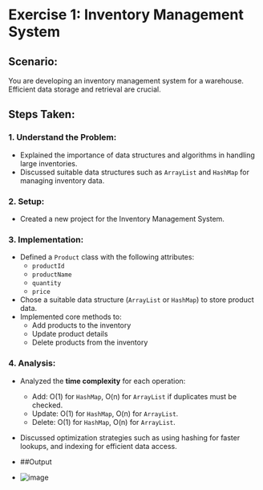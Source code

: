 # Exercise 1: Inventory Management System

## Scenario:
You are developing an inventory management system for a warehouse. Efficient data storage and retrieval are crucial.

## Steps Taken:

### 1. Understand the Problem:
- Explained the importance of data structures and algorithms in handling large inventories.
- Discussed suitable data structures such as `ArrayList` and `HashMap` for managing inventory data.

### 2. Setup:
- Created a new project for the Inventory Management System.

### 3. Implementation:
- Defined a `Product` class with the following attributes:
  - `productId`
  - `productName`
  - `quantity`
  - `price`
- Chose a suitable data structure (`ArrayList` or `HashMap`) to store product data.
- Implemented core methods to:
  - Add products to the inventory
  - Update product details
  - Delete products from the inventory

### 4. Analysis:
- Analyzed the **time complexity** for each operation:
  - Add: O(1) for `HashMap`, O(n) for `ArrayList` if duplicates must be checked.
  - Update: O(1) for `HashMap`, O(n) for `ArrayList`.
  - Delete: O(1) for `HashMap`, O(n) for `ArrayList`.
- Discussed optimization strategies such as using hashing for faster lookups, and indexing for efficient data access.

- ##Output
- ![image](https://github.com/user-attachments/assets/ca901462-65b9-4b3d-96ed-57bca7dd0e61)



      

